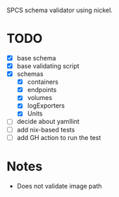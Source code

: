 SPCS schema validator using nickel.

# TODO

- [x] base schema
- [x] base validating script
- [x] schemas
  - [x] containers
  - [x] endpoints
  - [x] volumes
  - [x] logExporters
  - [x] Units
- [ ] decide about yamllint
- [ ] add nix-based tests
- [ ] add GH action to run the test

# Notes

- Does not validate image path
